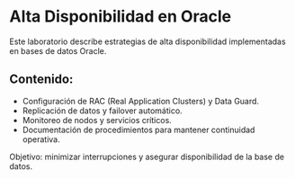 # Alta Disponibilidad en Oracle

Este laboratorio describe estrategias de alta disponibilidad implementadas en bases de datos Oracle.

## Contenido:
- Configuración de RAC (Real Application Clusters) y Data Guard.
- Replicación de datos y failover automático.
- Monitoreo de nodos y servicios críticos.
- Documentación de procedimientos para mantener continuidad operativa.

Objetivo: minimizar interrupciones y asegurar disponibilidad de la base de datos.
